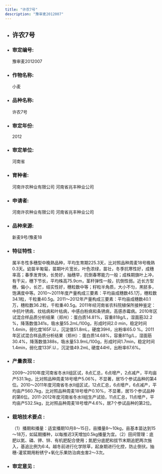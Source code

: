 ```yaml
---
title: "许农7号"
description: "豫审麦2012007"
---
```

* ## 许农7号
* ###  审定编号:  
   豫审麦2012007

*  ### 作物名称:  
   小麦

*   ###  品种名称: 
    许农7号

*   ### 审定年份: 
    2012

*   ### 审定单位:  
    河南省

*   ### 育种者:  
    河南许农种业有限公司 河南省兆丰种业公司 

*   ### 申请者:  
    河南许农种业有限公司 河南省兆丰种业公司 

*   ### 品种来源:  
    新麦9号/豫麦18


*   ### 特征特性 : 
    属半冬性多穗型中晚熟品种，平均生育期225.3天，比对照品种周麦18号晚熟0.3天。幼苗半匍匐，苗期叶片宽长，叶色浓绿，苗壮，冬季抗寒性好，成穗率高；春季发育快，长势好，抽穗早，抗倒春寒能力一般；成株期旗叶上冲，有干尖，穗下节长，平均株高75.9cm，茎秆弹性一般，抗倒性弱。近长方型穗，偏小，长芒，结实性好，穗粒数中等；籽粒半角质，大小不匀，黑胚多，饱满度中等。2010～2011年度产量构成三要素：平均亩成穗数45.1万，穗粒数34.1粒，千粒重40.5g。2011～2012年产量构成三要素：平均亩成穗数40.1万，穗粒数36.2粒，千粒重40.5g。2011年经河南省农科院植保所接种鉴定：中抗叶锈病、纹枯病和叶枯病，中感白粉病和条锈病，高感赤霉病。2010年区试混合样品质分析结果（郑州）：蛋白质14.81%，容重818g/L，湿面筋32.2 %，降落数值341s，吸水量55.2mL/100g，形成时间2.0 min，稳定时间1.4min，弱化度165F.U.，沉淀值51.8mL，硬度39HI，出粉率65.0 %。2011年区试混合样品质分析结果（郑州）：蛋白质14.68%，容重811g/L，湿面筋30.4%，降落数值388s，吸水量53.9mL/100g，形成时间1.7min，稳定时间1.4min，弱化度133F.U.，沉淀值49.2mL, 硬度44HI，出粉率67.6%。


*   ### 产量表现 : 
    2009～2010年度河南省冬水Ⅱ组区试，8点汇总，6点增产，2点减产，平均亩产531.1kg，比对照品种周麦18号增产5.06%，不显著，居15个参试品种的第4位。2010～2011年度河南省冬水Ⅱ组区试，12点汇总，6点增产，6点减产，平均亩产560.7kg，比对照品种周麦18号增产0.10%，不显著，居15个参试品种的第6位。2011-2012年度河南省冬水Ⅱ组生产试验，11点汇总，11点增产，平均亩产532.5kg，比对照品种周麦18号增产4.6%，居7个参试品种的第2位。


*   ### 栽培技术要点 : 
    （1）播期和播量：适宜播期10月8～15日，亩播量8～10kg，亩基本苗达到15～18万，如延期播种，以每推迟3天增加0.5kg播量为宜。（2）田间管理：底肥以氮、磷、钾、锌、有机肥配合使用；氮肥分底肥和拔节末期追肥两次施入，基追比例为6:4。越冬前进行化学除草，起身期进行化控，防止倒伏。抽穗-灌浆期用粉锈宁+氧化乐果防治病虫害2～3次。


*   ### 审定意见 : 
    
